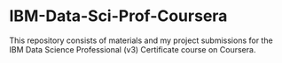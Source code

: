# IBM-Data-Sci-Prof-Coursera
This repository consists of materials and my project submissions for the IBM Data Science Professional (v3) Certificate course on Coursera.
